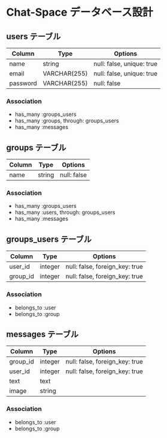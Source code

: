 # Chat-Space データベース設計

## users テーブル
|Column|Type|Options|
|------|----|-------|
|name|string|null: false, unique: true|
|email|VARCHAR(255)|null: false, unique: true|
|password|VARCHAR(255)|null: false|

### Association
- has_many :groups_users
- has_many :groups, through: groups_users
- has_many :messages

## groups テーブル
|Column|Type|Options|
|------|----|-------|
|name|string|null: false|

### Association
- has_many :groups_users
- has_many :users, through: groups_users
- has_many :messages

## groups_users テーブル
|Column|Type|Options|
|------|----|-------|
|user_id|integer|null: false, foreign_key: true|
|group_id|integer|null: false, foreign_key: true|

### Association
- belongs_to :user
- belongs_to :group

## messages テーブル
|Column|Type|Options|
|------|----|-------|
|group_id|integer|null: false, foreign_key: true|
|user_id|integer|null: false, foreign_key: true|
|text|text||
|image|string||

### Association
- belongs_to :user
- belongs_to :group
